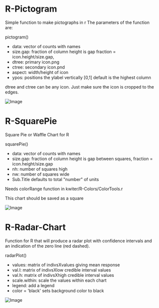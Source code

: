 # R-Pictogram
  Simple function to make pictographs in r
  The parameters of the function are:
  
  pictogram()

*    data: vector of counts with names
*    size.gap: fraction of column height is gap fraction = icon.height/size.gap, 
*    dtree: primary icon.png 
*    ctree: secondary icon.pnd
*    aspect: width/height of icon
*    ypos: positions the ylabel vertically [0,1] default is the highest column
  
dtree and ctree can be any icon.
Just make sure the icon is cropped to the edges.

![Image](https://cloud.githubusercontent.com/assets/6601105/7543497/d28b354e-f592-11e4-93de-14f6f5ed944d.png?raw=true)


# R-SquarePie
Square Pie or Waffle Chart for R

squarePie()

*    data: vector of counts with names
*    size.gap: fraction of column height is gap between squares, fraction = icon.height/size.gap
*    nh: number of squares high
*    nw: number of squares wide
*    Sub.Title defaults to total "number" of units

Needs colorRange function in kwiter/R-Colors/ColorTools.r 


This chart should be saved as a square

![Image](https://cloud.githubusercontent.com/assets/6601105/7543779/382bd762-f595-11e4-9e91-03fd4aa0c963.png?raw=true)


# R-Radar-Chart
Function for R that will produce a radar plot with confidence intervals and an indication of the zero line (red dashed). 

radarPlot()

*    values: matrix of indivsXvalues giving mean response
*    val.l: matrix of indivsXlow credible interval values
*    val.h: matrix of indivsXhigh credible interval values
*    scale.within: scale the values within each chart
*    legend: add a legend
*    color = 'black' sets background color to black
  
![Image](https://cloud.githubusercontent.com/assets/6601105/9971179/ef3b471c-5e27-11e5-9a8d-822b47f564d2.png?raw=true)

